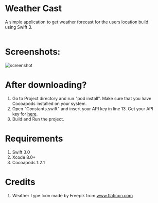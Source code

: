 # Weather Cast

A simple application to get weather forecast for the users location build using Swift 3.<br><br>

# Screenshots:
![screenshot](https://user-images.githubusercontent.com/20210939/27738014-db982bf2-5dc7-11e7-9d6a-a126db2e30e3.png)

# After downloading?
1. Go to Project directory and run "pod install". Make sure that you have Cocoapods installed on your system.
2. Open "Constants.swift" and insert your API key in line 13. Get your API key for [here](https://openweathermap.org).
3. Build and Run the project.

# Requirements
1. Swift 3.0
2. Xcode 8.0+
3. Cocoapods 1.2.1

# Credits
1. Weather Type Icon made by Freepik from www.flaticon.com
